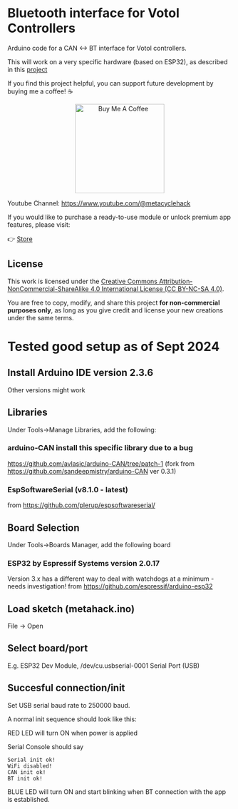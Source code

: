 # Bluetooth interface for Votol Controllers

Arduino code for a CAN &lt;-> BT interface for Votol controllers.

This will work on a very specific hardware (based on ESP32), as described in this [project](https://github.com/virgilm/votol_tuner_hardware)

If you find this project helpful, you can support future development by buying me a coffee! ☕

<p align="center">
  <a href="https://www.buymeacoffee.com/metahack" target="_blank">
    <img src="https://cdn.buymeacoffee.com/buttons/v2/default-yellow.png" alt="Buy Me A Coffee" width="200">
  </a>
</p>

Youtube Channel: https://www.youtube.com/@metacyclehack

If you would like to purchase a ready-to-use module or unlock premium app features, please visit:

👉 [Store](https://buymeacoffee.com/metahack/extras)

## License
This work is licensed under the [Creative Commons Attribution-NonCommercial-ShareAlike 4.0 International License (CC BY-NC-SA 4.0)](https://creativecommons.org/licenses/by-nc-sa/4.0/).

You are free to copy, modify, and share this project **for non-commercial purposes only**, as long as you give credit and license your new creations under the same terms.

# Tested good setup as of Sept 2024

## Install Arduino IDE version 2.3.6
Other versions might work

## Libraries
Under Tools->Manage Libraries, add the following:

### arduino-CAN install this specific library due to a bug
https://github.com/avlasic/arduino-CAN/tree/patch-1
(fork from https://github.com/sandeepmistry/arduino-CAN ver 0.3.1)

### EspSoftwareSerial (v8.1.0 - latest)

from https://github.com/plerup/espsoftwareserial/

## Board Selection
Under Tools->Boards Manager, add the following board

### ESP32 by Espressif Systems version 2.0.17
Version 3.x has a different way to deal with watchdogs at a minimum - needs investigation!
from https://github.com/espressif/arduino-esp32

## Load sketch (metahack.ino)

File -> Open

## Select board/port

E.g. ESP32 Dev Module, /dev/cu.usbserial-0001 Serial Port (USB)

## Succesful connection/init

Set USB serial baud rate to 250000 baud.

A normal init sequence should look like this:

RED LED will turn ON when power is applied

Serial Console should say

```
Serial init ok!
WiFi disabled!
CAN init ok!
BT init ok!
```

BLUE LED will turn ON and start blinking when BT connection with the app is established.

